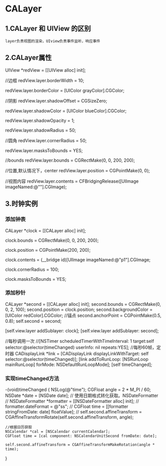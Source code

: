 # CALayer


## 1.CALayer 和 UIView 的区别

    layer负责视图的渲染，UIview负责事件监听，响应事件
    
## 2.CALayer属性

  UIView *redView = [[UIView alloc] init];
  
  //边框
  redView.layer.borderWidth = 10;
  
  redView.layer.borderColor = [UIColor grayColor].CGColor;
  
  //阴影
  redView.layer.shadowOffset = CGSizeZero;
  
  redView.layer.shadowColor = [UIColor blueColor].CGColor;
  
  redView.layer.shadowOpacity = 1;
  
  redView.layer.shadowRadius = 50;

  //圆角
  redView.layer.cornerRadius = 50;
  
  redView.layer.masksToBounds = YES;
    
  //bounds
  redView.layer.bounds = CGRectMake(0, 0, 200, 200);
  
  //位置,默认情况下，center
  redView.layer.position = CGPointMake(0, 0);
  
  //视图内容
  redView.layer.contents = CFBridgingRelease([UIImage imageNamed:@""].CGImage);
  
## 3.时钟实例

### 添加钟表
  CALayer *clock = [[CALayer alloc] init];
  
  clock.bounds = CGRectMake(0, 0, 200, 200);
  
  clock.position = CGPointMake(200, 200);

  clock.contents =  (__bridge id)[UIImage imageNamed:@"p1"].CGImage;
  
  clock.cornerRadius = 100;
  
  clock.masksToBounds = YES;
  
### 添加秒针

  CALayer *second = [[CALayer alloc] init];
  second.bounds = CGRectMake(0, 0, 2, 100);
  second.position = clock.position;
  second.backgroundColor = [UIColor redColor].CGColor;
  //锚点
  second.anchorPoint = CGPointMake(0.5, 0.8);
  self.second = second;
    
  [self.view.layer addSublayer: clock];
  [self.view.layer addSublayer: second];
  
  //每秒调用一次
  //[NSTimer scheduledTimerWithTimeInterval: 1 target:self selector:@selector(timeChanged) userInfo: nil repeats:YES];
  //每秒60帧，定时器
  CADisplayLink *link = [CADisplayLink displayLinkWithTarget: self selector:@selector(timeChanged)];
  [link addToRunLoop: [NSRunLoop mainRunLoop] forMode: NSDefaultRunLoopMode];
  [self timeChanged];
  
### 实现timeChanged方法

-(void)timeChanged {
    NSLog(@"time");
    CGFloat angle = 2 * M_PI / 60;
    NSDate *date = [NSDate date];
//   使用日期格式转化获取。NSDateFormatter
//    NSDateFormatter *formatter = [[NSDateFormatter alloc] init];
//    formatter.dateFormat = @"ss";
//    CGFloat time = [[formatter stringFromDate: date] floatValue];
//    self.second.affineTransform = CGAffineTransformRotate(self.second.affineTransform,  angle);
    
    //根据日历获取
    NSCalendar *cal = [NSCalendar currentCalendar];
    CGFloat time = [cal component: NSCalendarUnitSecond fromDate: date];
    
    self.second.affineTransform = CGAffineTransformMakeRotation(angle * time);
}
